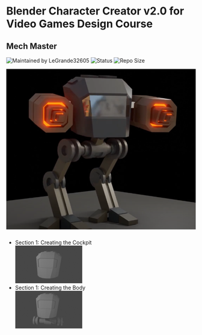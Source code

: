 # Blender Character Creator v2.0 for Video Games Design Course
## Mech Master

![Maintained by LeGrande32605](https://img.shields.io/static/v1?label=Maintained%20by&message=LeGrande32605&color=blue)
![Status](https://img.shields.io/static/v1?label=Status&message=Work%20In%20Progress&color=yellow)
![Repo Size](https://img.shields.io/github/repo-size/legrande32605/GameDev-Blender-Character-Creator-Mech-Masters)

![Mech](./Images/Mech.PNG)

###
- Section 1: Creating the Cockpit   
[![Mech - Cockpit](./Renders/Thumb%20-%20Creating%20the%20Cockpit.png)](./Renders/Creating%20the%20Cockpit.png)
- Section 1: Creating the Body   
[![Mech - Body](./Renders/Thumb%20-%20Creating%20the%20Body.png)](./Renders/Creating%20the%20Body.png)